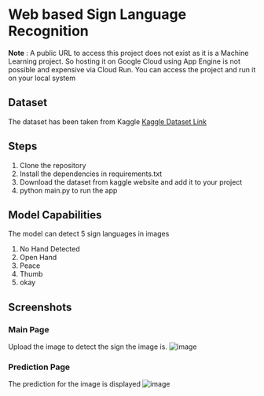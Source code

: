 # Web based Sign Language Recognition 

**Note** : A public URL to access this project does not exist as it is a Machine Learning project. So hosting it on Google Cloud using App Engine is not possible and expensive via Cloud Run. You can access the project and run it on your local system 

## Dataset

The dataset has been taken from Kaggle
[Kaggle Dataset Link](https://www.kaggle.com/datasets/jayaprakashpondy/hand-gesture-dataset)


## Steps

1) Clone the repository 
2) Install the dependencies in requirements.txt
3) Download the dataset from kaggle website and add it to your project
4) python main.py to run the app

## Model Capabilities

The model can detect 5 sign languages in images
1) No Hand Detected
2) Open Hand
3) Peace
4) Thumb
5) okay

## Screenshots

### Main Page
Upload the image to detect the sign the image is. 
![image](https://github.com/user-attachments/assets/a6a57ba3-70a6-489e-95f0-39bd47d0df81)

### Prediction Page
The prediction for the image is displayed
![image](https://github.com/user-attachments/assets/dac90e1c-0d0e-48ef-b536-096d98a464fe)

